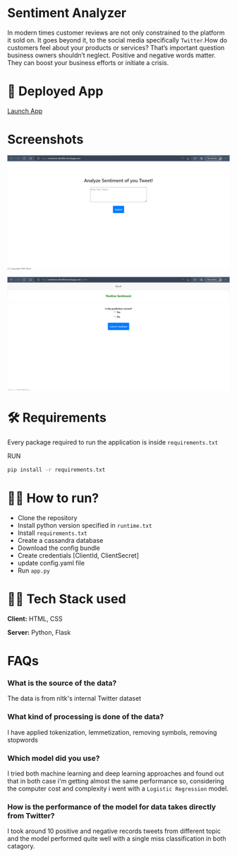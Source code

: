 # Sentiment Analyzer

In modern times customer reviews are not only constrained to the platform it sold on. It goes beyond it, to the social media
specifically `Twitter`.How do customers feel about your products or services? That’s important question business owners shouldn’t neglect. Positive and negative words matter. 
They can boost your business efforts or initiate a crisis.


# 🚀 Deployed App

[Launch App](https://sentiment-identifier.herokuapp.com/)

# Screenshots

![](screenshot/homepage.PNG)

![](screenshot/prediction.PNG)

# 🛠 Requirements 

Every package required to run the application is inside `requirements.txt`

RUN
```cmd
pip install -r requirements.txt
```

# 🏃‍♂️ How to run?

- Clone the repository
- Install python version specified in `runtime.txt`
- Install `requirements.txt`
- Create a cassandra database
- Download the config bundle
- Create credentials [ClientId, ClientSecret] 
- update config.yaml file
- Run `app.py`


# 👨‍💻 Tech Stack used

**Client:** HTML, CSS

**Server:** Python, Flask 

# FAQs

### What is the source of the data?

The data is from nltk's internal Twitter dataset

### What kind of processing is done of the data?

I have applied tokenization, lemmetization, removing symbols, removing stopwords

### Which model did you use?

I tried both machine learning and deep learning approaches and found out that in both case 
i'm getting almost the same performance so, considering the computer cost and complexity
i went with a `Logistic Regression` model.

### How is the performance of the model for data takes directly from Twitter?

I took around 10 positive and negative records tweets from different topic and 
the model performed quite well with a single miss classification in both catagory.
